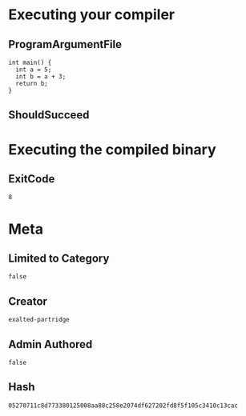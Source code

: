 # Executing your compiler

## ProgramArgumentFile

```
int main() {
  int a = 5;
  int b = a + 3;
  return b;
}
```

## ShouldSucceed

# Executing the compiled binary

## ExitCode

```
8
```

# Meta

## Limited to Category

```
false
```

## Creator

```
exalted-partridge
```

## Admin Authored

```
false
```

## Hash

```
05270711c8d773380125008aa88c258e2074df627202fd8f5f105c3410c13cac
```
